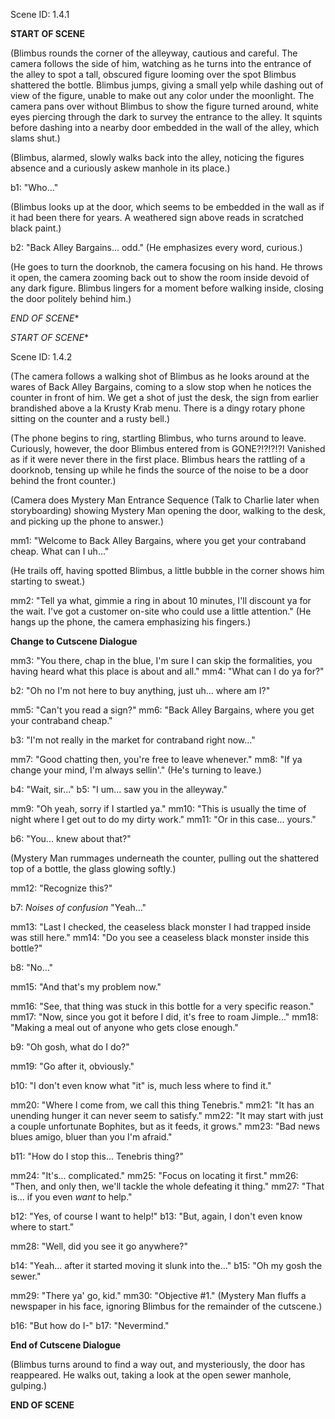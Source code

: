 Scene ID: 1.4.1

**START OF SCENE**

(Blimbus rounds the corner of the alleyway, cautious and careful. The camera follows the side of him, watching as he turns into the entrance of the alley to spot a tall, obscured figure looming over the spot Blimbus shattered the bottle. Blimbus jumps, giving a small yelp while dashing out of view of the figure, unable to make out any color under the moonlight. The camera pans over without Blimbus to show the figure turned around, white eyes piercing through the dark to survey the entrance to the alley. It squints before dashing into a nearby door embedded in the wall of the alley, which slams shut.)

(Blimbus, alarmed, slowly walks back into the alley, noticing the figures absence and a curiously askew manhole in its place.)

b1: "Who..."

(Blimbus looks up at the door, which seems to be embedded in the wall as if it had been there for years. A weathered sign above reads in scratched black paint.)

b2: "Back Alley Bargains... odd." (He emphasizes every word, curious.)

(He goes to turn the doorknob, the camera focusing on his hand. He throws it open, the camera zooming back out to show the room inside devoid of any dark figure. Blimbus lingers for a moment before walking inside, closing the door politely behind him.)

**END* OF SCENE**

**START* OF SCENE**

Scene ID: 1.4.2

(The camera follows a walking shot of Blimbus as he looks around at the wares of Back Alley Bargains, coming to a slow stop when he notices the counter in front of him. We get a shot of just the desk, the sign from earlier brandished above a la Krusty Krab menu. There is a dingy rotary phone sitting on the counter and a rusty bell.) 

(The phone begins to ring, startling Blimbus, who turns around to leave. Curiously, however, the door Blimbus entered from is GONE?!?!?!?! Vanished as if it were never there in the first place. Blimbus hears the rattling of a doorknob, tensing up while he finds the source of the noise to be a door behind the front counter.)

(Camera does Mystery Man Entrance Sequence (Talk to Charlie later when storyboarding) showing Mystery Man opening the door, walking to the desk, and picking up the phone to answer.)

mm1: "Welcome to Back Alley Bargains, where you get your contraband cheap. What can I uh..."

(He trails off, having spotted Blimbus, a little bubble in the corner shows him starting to sweat.)

mm2: "Tell ya what, gimmie a ring in about 10 minutes, I'll discount ya for the wait. I've got a customer on-site who could use a little attention."  (He hangs up the phone, the camera emphasizing his fingers.)

**Change to Cutscene Dialogue**

mm3: "You there, chap in the blue, I'm sure I can skip the formalities, you having heard what this place is about and all."
mm4: "What can I do ya for?"

b2: "Oh no I'm not here to buy anything, just uh... where am I?"

mm5: "Can't you read a sign?"
mm6: "Back Alley Bargains, where you get your contraband cheap."

b3: "I'm not really in the market for contraband right now..."

mm7: "Good chatting then, you're free to leave whenever."
mm8: "If ya change your mind, I'm always sellin'." (He's turning to leave.)

b4: "Wait, sir..."
b5: "I um... saw you in the alleyway."

mm9: "Oh yeah, sorry if I startled ya."
mm10: "This is usually the time of night where I get out to do my dirty work."
mm11: "Or in this case... yours."

b6: "You... knew about that?"

(Mystery Man rummages underneath the counter, pulling out the shattered top of a bottle, the glass glowing softly.)

mm12: "Recognize this?"

b7: *Noises of confusion* "Yeah..."

mm13: "Last I checked, the ceaseless black monster I had trapped inside was still here."
mm14: "Do you see a ceaseless black monster inside this bottle?"

b8: "No..."

mm15: "And that's my problem now."

mm16: "See, that thing was stuck in this bottle for a very specific reason."
mm17: "Now, since you got it before I did, it's free to roam Jimple..."
mm18: "Making a meal out of anyone who gets close enough."

b9: "Oh gosh, what do I do?"

mm19: "Go after it, obviously."

b10: "I don't even know what "it" is, much less where to find it."

mm20: "Where I come from, we call this thing Tenebris."
mm21: "It has an unending hunger it can never seem to satisfy."
mm22: "It may start with just a couple unfortunate Bophites, but as it feeds, it grows."
mm23: "Bad news blues amigo, bluer than you I'm afraid."

b11: "How do I stop this... Tenebris thing?"

mm24: "It's... complicated."
mm25: "Focus on locating it first."
mm26: "Then, and only then, we'll tackle the whole defeating it thing."
mm27: "That is... if you even *want* to help."

b12: "Yes, of course I want to help!"
b13: "But, again, I don't even know where to start."

mm28: "Well, did you see it go anywhere?"

b14: "Yeah... after it started moving it slunk into the..."
b15: "Oh my gosh the sewer."

mm29: "There ya' go, kid."
mm30: "Objective #1."
(Mystery Man fluffs a newspaper in his face, ignoring Blimbus for the remainder of the cutscene.)

b16: "But how do I-"
b17: "Nevermind."

**End of Cutscene Dialogue**

(Blimbus turns around to find a way out, and mysteriously, the door has reappeared. He walks out, taking a look at the open sewer manhole, gulping.)

**END OF SCENE**






